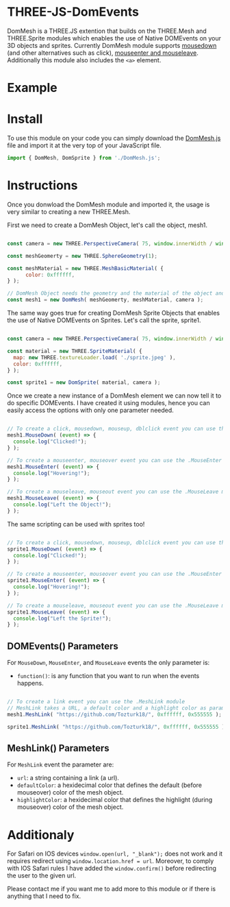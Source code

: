 # THREE-JS-DomEvents
DomMesh is a THREE.JS extention that builds on the THREE.Mesh and THREE.Sprite  modules which enables the use of Native DOMEvents on your 3D objects and sprites.
Currently DomMesh module supports [mousedown](https://www.quirksmode.org/dom/events/click.html) (and other alternatives such as click), [mouseenter and mouseleave](https://www.quirksmode.org/dom/events/mouseover.html). Additionally this module also includes the ```<a>``` element. 

# Example

# Install
To use this module on your code you can simply download the [DomMesh.js](https://github.com/Tozturk18/THREE-JS-DomEvents-for-Mesh/edit/main/DomMesh.js) file and import it at the very top of your JavaScript file.
  
```javascript
import { DomMesh, DomSprite } from './DomMesh.js';
```

# Instructions
Once you donwload the DomMesh module and imported it, the usage is very similar to creating a new THREE.Mesh.

First we need to create a DomMesh Object, let's call the object, mesh1.

```javascript

const camera = new THREE.PerspectiveCamera( 75, window.innerWidth / window.innerHeight, 0.1, 1000 );

const meshGeomerty = new THREE.SphereGeometry(1);

const meshMaterial = new THREE.MeshBasicMaterial( { 
      color: 0xffffff, 
} );

// DomMesh Object needs the geometry and the material of the object and the camera used in the scene to raytrace from.
const mesh1 = new DomMesh( meshGeomerty, meshMaterial, camera );

```

The same way goes true for creating DomMesh Sprite Objects that enables the use of Native DOMEvents on Sprites. Let's call the sprite, sprite1.

```javascript

const camera = new THREE.PerspectiveCamera( 75, window.innerWidth / window.innerHeight, 0.1, 1000 );

const material = new THREE.SpriteMaterial( {
  map: new THREE.textureLoader.load( './sprite.jpeg' ),
  color: 0xffffff,
} );

const sprite1 = new DomSprite( material, camera );

```

Once we create a new instance of a DomMesh element we can now tell it to do specific DOMEvents. I have created it using modules,
hence you can easily access the options with only one parameter needed.

```javascript

// To create a click, mousedown, mouseup, dblclick event you can use the .MouseDown module
mesh1.MouseDown( (event) => {
  console.log("Clicked!");
} );

// To create a mouseenter, mouseover event you can use the .MouseEnter module
mesh1.MouseEnter( (event) => {
  console.log("Hovering!");
} );

// To create a mouseleave, mouseout event you can use the .MouseLeave module
mesh1.MouseLeave( (event) => {
  console.log("Left the Object!");
} );

```

The same scripting can be used with sprites too!

```javascript

// To create a click, mousedown, mouseup, dblclick event you can use the .MouseDown module
sprite1.MouseDown( (event) => {
  console.log("Clicked!");
} );

// To create a mouseenter, mouseover event you can use the .MouseEnter module
sprite1.MouseEnter( (event) => {
  console.log("Hovering!");
} );

// To create a mouseleave, mouseout event you can use the .MouseLeave module
sprite1.MouseLeave( (event) => {
  console.log("Left the Sprite!");
} );

```

## DOMEvents() Parameters
For ```MouseDown```, ```MouseEnter```, and ```MouseLeave``` events the only parameter is:
* ```function()```: is any function that you want to run when the events happens.

```javascript

// To create a link event you can use the .MeshLink module
// MeshLink takes a URL, a default color and a highlight color as parameters
mesh1.MeshLink( "https://github.com/Tozturk18/", 0xffffff, 0x555555 );

sprite1.MeshLink( "https://github.com/Tozturk18/", 0xffffff, 0x555555 );

```
## MeshLink() Parameters
For ```MeshLink``` event the parameter are:
* ```url```: a string containing a link (a url).
* ```defaultColor```: a hexidecimal color that defines the default (before mouseover) color of the mesh object.
* ```highlightColor```: a hexidecimal color that defines the highlight (during mouseover) color of the mesh object.

# Additionaly
For Safari on IOS devices ``` window.open(url, "_blank"); ``` does not work and it requires redirect using ``` window.location.href = url ```. Moreover, to comply with IOS Safari rules I have added the ``` window.confirm() ``` before redirecting the user to the given url.

Please contact me if you want me to add more to this module or if there is anything that I need to fix.
